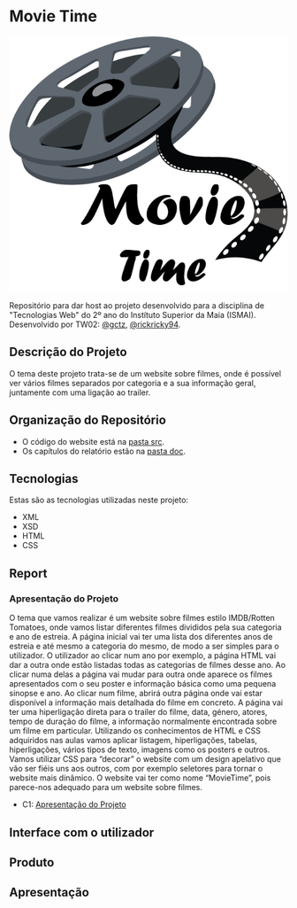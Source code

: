# Movie Time

![](src/images/TW02_logo.png)

Repositório para dar host ao projeto desenvolvido para a disciplina de "Tecnologias Web" do 2º ano do Instítuto Superior da Maia (ISMAI).
Desenvolvido por TW02: [@gctz](https://github.com/gctz), [@rickricky94](https://github.com/rickricky94).

## Descrição do Projeto

O tema deste projeto trata-se de um website sobre filmes, onde é possível ver vários filmes separados por categoria e a sua informação geral, juntamente com uma ligação ao trailer.

## Organização do Repositório

- O código do website está na [pasta src](https://github.com/TCM-TW02/trabalhofinal/tree/main/src).
- Os capítulos do relatório estão na [pasta doc](https://github.com/exemploTrabalho/report/tree/main/doc).

## Tecnologias

Estas são as tecnologias utilizadas neste projeto:

- XML
- XSD
- HTML
- CSS

## Report

### Apresentação do Projeto
O tema que vamos realizar é um website sobre filmes estilo IMDB/Rotten Tomatoes, onde vamos listar diferentes filmes divididos pela sua categoria e ano de estreia.
A página inicial vai ter uma lista dos diferentes anos de estreia e até mesmo a categoria do mesmo, de modo a ser simples para o utilizador. O utilizador ao clicar num ano por exemplo, a página HTML vai dar a outra onde estão listadas todas as categorias de filmes desse ano. Ao clicar numa delas a página vai mudar para outra onde aparece os filmes apresentados com o seu poster e informação básica como uma pequena sinopse e ano. Ao clicar num filme, abrirá outra página onde vai estar disponível a informação mais detalhada do filme em concreto. A página vai ter uma hiperligação direta para o trailer do filme, data, género, atores, tempo de duração do filme, a informação normalmente encontrada sobre um filme em particular. 
Utilizando os conhecimentos de HTML e CSS adquiridos nas aulas vamos aplicar listagem, hiperligações, tabelas, hiperligações, vários tipos de texto, imagens como os posters e outros. Vamos utilizar CSS para “decorar” o website com um design apelativo que vão ser fiéis uns aos outros, com por exemplo seletores para tornar o website mais dinâmico.
O website vai ter como nome “MovieTime”, pois parece-nos adequado para um website sobre filmes.

- C1: [Apresentação do Projeto](https://github.com/TCM-TW02/trabalhofinal/blob/main/docs/c1.md) 

## Interface com o utilizador

## Produto

## Apresentação

